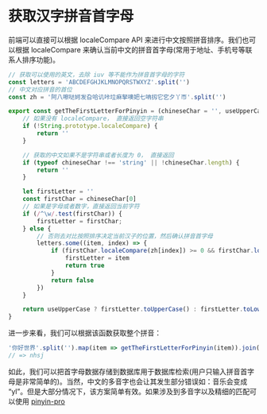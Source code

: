 # 获取汉字拼音首字母

前端可以直接可以根据 localeCompare API 来进行中文按照拼音排序。我们也可以根据 localeCompare 来确认当前中文的拼音首字母(常用于地址、手机号等联系人排序功能)。

```ts
// 获取可以使用的英文，去除 iuv 等不能作为拼音首字母的字符
const letters = 'ABCDEFGHJKLMNOPQRSTWXYZ'.split('')
// 中文对应拼音的首位
const zh = '阿八嚓哒妸发旮哈讥咔垃痳拏噢妑七呥扨它穵夕丫帀'.split('')

export const getTheFirstLetterForPinyin = (chineseChar = '', useUpperCase = false) => {
    // 如果没有 localeCompare， 直接返回空字符串
    if (!String.prototype.localeCompare) {
        return ''
    }

    // 获取的中文如果不是字符串或者长度为 0， 直接返回
    if (typeof chineseChar !== 'string' || !chineseChar.length) {
        return ''
    }

    let firstLetter = ''
    const firstChar = chineseChar[0]
    // 如果是字母或者数字，直接返回当前字符
    if (/^\w/.test(firstChar)) {
        firstLetter = firstChar;
    } else {
        // 否则去对比按照排序决定当前汉子的位置，然后确认拼音首字母
        letters.some((item, index) => {
            if (firstChar.localeCompare(zh[index]) >= 0 && firstChar.localeCompare(zh[index + 1]) < 0) {
                firstLetter = item
                return true
            }
            return false
        })
    }

    return useUpperCase ? firstLetter.toUpperCase() : firstLetter.toLowerCase()
}
```

进一步来看，我们可以根据该函数获取整个拼音：

```ts
'你好世界'.split('').map(item => getTheFirstLetterForPinyin(item)).join('')
// => nhsj
```

如此，我们可以把首字母数据存储到数据库用于数据库检索(用户只输入拼音首字母是非常简单的)。当然，中文的多音字也会让其发生部分错误如：音乐会变成 “yl”。但是大部分情况下，该方案简单有效。如果涉及到多音字以及精细的匹配可以使用 [pinyin-pro](https://github.com/zh-lx/pinyin-pro)